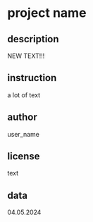 # project name

## description

NEW TEXT!!!

## instruction

a lot of text

## author

user_name

## license

text

## data

04.05.2024
